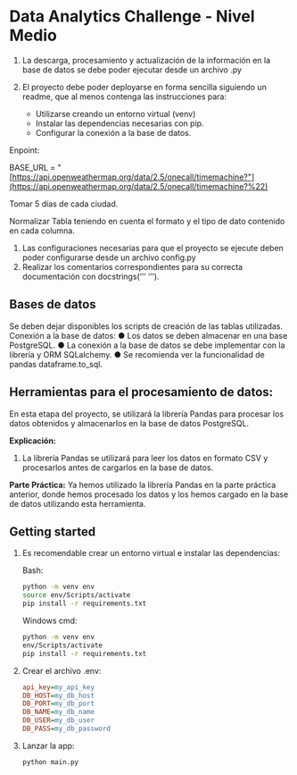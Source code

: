 # Data Analytics Challenge - Nivel Medio
1. La descarga, procesamiento y actualización de la información en la base de datos
se debe poder ejecutar desde un archivo .py
2. El proyecto debe poder deployarse en forma sencilla siguiendo un readme, que al
menos contenga las instrucciones para:

    - Utilizarse creando un entorno virtual (venv)
    - Instalar las dependencias necesarias con pip.
    - Configurar la conexión a la base de datos.

Enpoint: 

BASE_URL = "[https://api.openweathermap.org/data/2.5/onecall/timemachine?"](https://api.openweathermap.org/data/2.5/onecall/timemachine?%22)

Tomar 5 días de cada ciudad.

Normalizar Tabla teniendo en cuenta el formato y el tipo de dato contenido en cada columna.

1. Las configuraciones necesarias para que el proyecto se ejecute deben poder
configurarse desde un archivo config.py
2. Realizar los comentarios correspondientes para su correcta documentación con docstrings(’’’ ‘’’).

## Bases de datos

Se deben dejar disponibles los scripts de creación de las tablas utilizadas.
Conexión a la base de datos:
● Los datos se deben almacenar en una base PostgreSQL.
● La conexión a la base de datos se debe implementar con la librería y ORM
SQLalchemy.
● Se recomienda ver la funcionalidad de pandas dataframe.to_sql.

## **Herramientas para el procesamiento de datos:**

En esta etapa del proyecto, se utilizará la librería Pandas para procesar los datos obtenidos y almacenarlos en la base de datos PostgreSQL.

**Explicación:**

1. La librería Pandas se utilizará para leer los datos en formato CSV y procesarlos antes de cargarlos en la base de datos.

**Parte Práctica:**
Ya hemos utilizado la librería Pandas en la parte práctica anterior, donde hemos procesado los datos y los hemos cargado en la base de datos utilizando esta herramienta.

## Getting started
1. Es recomendable crear un entorno virtual e instalar las dependencias:

    Bash:
    ```bash
    python -m venv env
    source env/Scripts/activate
    pip install -r requirements.txt
    ```
    Windows cmd:
    ```cmd
    python -m venv env
    env/Scripts/activate
    pip install -r requirements.txt
    ```

2. Crear el archivo .env:
    
    ```ini
    api_key=my_api_key
    DB_HOST=my_db_host
    DB_PORT=my_db_port
    DB_NAME=my_db_name
    DB_USER=my_db_user
    DB_PASS=my_db_password
    ```

3. Lanzar la app:
    ```bash
    python main.py
    ```
